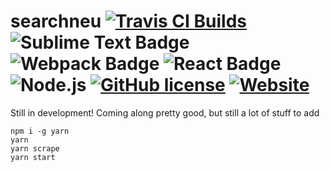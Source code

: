 # searchneu [![Travis CI Builds](https://travis-ci.org/ryanhugh/searchneu.svg?branch=master)](https://travis-ci.org/ryanhugh/searchneu/) ![Sublime Text Badge](https://cdn.rawgit.com/aleen42/badges/master/src/sublime_text.svg) ![Webpack Badge](https://cdn.rawgit.com/aleen42/badges/master/src/webpack.svg) ![React Badge](https://cdn.rawgit.com/aleen42/badges/master/src/react.svg)  ![Node.js](https://cdn.rawgit.com/aleen42/badges/master/src/node.svg)  [![GitHub license](https://img.shields.io/badge/license-AGPLv3-blue.svg)](https://raw.githubusercontent.com/ryanhugh/coursepro/master/license.txt) [![Website](https://img.shields.io/website/https/searchneu.com.svg)](https://searchneu.com)


Still in development! Coming along pretty good, but still a lot of stuff to add

```
npm i -g yarn
yarn 
yarn scrape
yarn start
```
